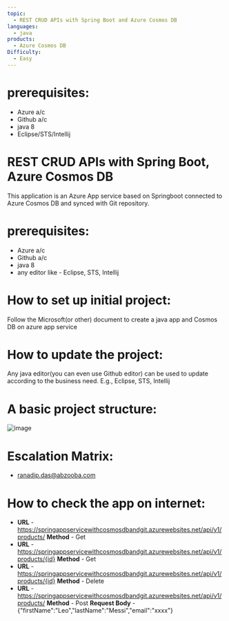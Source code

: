 ```yaml
---
topic: 
  - REST CRUD APIs with Spring Boot and Azure Cosmos DB
languages:
  - java
products:
  - Azure Cosmos DB
Difficulty:
  - Easy
---
```

# prerequisites:
  - Azure a/c
  - Github a/c
  - java 8
  - Eclipse/STS/Intellij

# REST CRUD APIs with Spring Boot, Azure Cosmos DB
This application is an Azure App service based on Springboot connected to Azure Cosmos DB and synced with Git repository.

# prerequisites:
  - Azure a/c
  - Github a/c
  - java 8
  - any editor like - Eclipse, STS, Intellij

# How to set up initial project:
Follow the Microsoft(or other) document to create a java app and Cosmos DB on azure app service

# How to update the project:
Any java editor(you can even use Github editor) can be used to update according to the business need. E.g., Eclipse, STS, Intellij

# A basic project structure:
  ![image](https://user-images.githubusercontent.com/20474367/233970093-46c7a52a-907e-4697-aa54-0e38de0f8524.png)

# Escalation Matrix:
  - ranadip.das@abzooba.com

# How to check the app on internet:
  - **URL** - https://springappservicewithcosmosdbandgit.azurewebsites.net/api/v1/products/ **Method** - Get
  - **URL** - https://springappservicewithcosmosdbandgit.azurewebsites.net/api/v1/products/{id} **Method** - Get
  - **URL** - https://springappservicewithcosmosdbandgit.azurewebsites.net/api/v1/products/{id} **Method** - Delete
  - **URL** - https://springappservicewithcosmosdbandgit.azurewebsites.net/api/v1/products/ **Method** - Post **Request Body** - {"firstName":"Leo","lastName":"Messi","email":"xxxx"}
